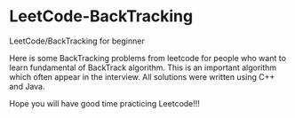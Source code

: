 # LeetCode-BackTracking
LeetCode/BackTracking for beginner

Here is some BackTracking problems from leetcode for people who want to learn fundamental of BackTrack algorithm. This is an important algorithm which often appear in the interview. All solutions were written using C++ and Java. 

Hope you will have good time practicing Leetcode!!!
